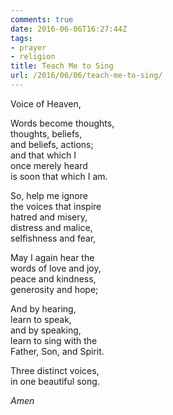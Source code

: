 ```yaml
---
comments: true
date: 2016-06-06T16:27:44Z
tags:
- prayer
- religion
title: Teach Me to Sing
url: /2016/06/06/teach-me-to-sing/
---
```


Voice of Heaven,

Words become thoughts,  
thoughts, beliefs,  
and beliefs, actions;  
and that which I   
once merely heard  
is soon that which I am.

So, help me ignore  
the voices that inspire  
hatred and misery,  
distress and malice,  
selfishness and fear,

May I again hear the   
words of love and joy,  
peace and kindness,  
generosity and hope;

And by hearing,  
learn to speak,  
and by speaking,  
learn to sing with the  
Father, Son, and Spirit.

Three distinct voices,  
in one beautiful song.

*Amen*
